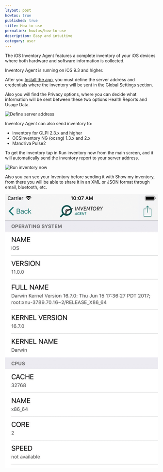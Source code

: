 ```yaml
---
layout: post
howtos: true
published: true
title: How to use
permalink: howtos/how-to-use
description: Easy and intuitive
category: user
---
```


The iOS Inventory Agent features a complete inventory of your iOS devices where both hardware and software information is collected.

Inventory Agent is running on iOS 9.3 and higher.

After you [Install the app](http://flyve.org/ios-inventory-agent/), you must define the server address and credentials where the inventory will be sent in the Global Settings section.

Also you will find the Privacy options, where you can decide what information will be sent between these two options Health Reports and Usage Data.

<img src="https://i.imgur.com/IPlyKMW.jpg" alt="Define server address" height="900">

Inventory Agent can also send inventory to:

* Inventory for GLPI 2.3.x and higher
* OCSInventory NG (ocsng) 1.3.x and 2.x
* Mandriva Pulse2

To get the inventory tap in Run inventory now from the main screen, and it will automatically send the inventory report to your server address.

<img src="https://i.imgur.com/90I19eB.jpg" alt="Run inventory now" height="900">

Also you can see your Inventory before sending it with Show my inventory, from there you will be able to share it in an XML or JSON format through email, bluetooth, etc.

<img src="https://raw.githubusercontent.com/Naylin15/Screenshots/master/ios-i-a/show-share.gif" alt="Show & share my inventory" height="900">